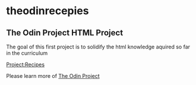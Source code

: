 # theodinrecepies

## The Odin Project HTML Project

The goal of this first project is to solidify the html knowledge aquired so far in the curriculum

[Project:Recipes](https://www.theodinproject.com/paths/foundations/courses/foundations/lessons/recipes)

Please learn more of [The Odin Project](www.theodinproject.com)